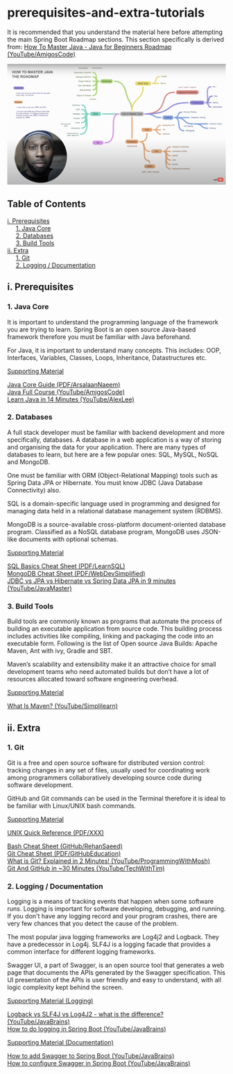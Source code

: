 # prerequisites-and-extra-tutorials

It is recommended that you understand the material here before attempting the main Spring Boot Roadmap sections. 
This section specifically is derived from: [How To Master Java - Java for Beginners Roadmap (YouTube/AmigosCode)](https://www.youtube.com/watch?v=TE3LyYW-AHQ)

![Java Roadmap](java-roadmap.png)

## Table of Contents
[i. Prerequisites](#i-prerequisites)
<br>
&nbsp;&nbsp;&nbsp;&nbsp;&nbsp;[1. Java Core](#1-java-core)
<br>
&nbsp;&nbsp;&nbsp;&nbsp;&nbsp;[2. Databases](#2-databases)
<br>
&nbsp;&nbsp;&nbsp;&nbsp;&nbsp;[3. Build Tools](#3-build-tools)
<br>
[ii. Extra](#ii-extra)
<br>
&nbsp;&nbsp;&nbsp;&nbsp;&nbsp;[1. Git](#1-git)
<br>
&nbsp;&nbsp;&nbsp;&nbsp;&nbsp;[2. Logging / Documentation](#2-logging--documentation)
<br>

## i. Prerequisites

### 1. Java Core

It is important to understand the programming language of the framework you are trying to learn.
Spring Boot is an open source Java-based framework therefore you must be familiar with Java beforehand.

For Java, it is important to understand many concepts. This includes: OOP, Interfaces, Variables, Classes, Loops, Inheritance, Datastructures etc.

<ins>Supporting Material

[Java Core Guide (PDF/ArsalaanNaeem)](Java_QuickReference_v1.1.pdf)
<br>
[Java Full Course (YouTube/AmigosCode)](https://www.youtube.com/watch?v=Qgl81fPcLc8)
<br>
[Learn Java in 14 Minutes (YouTube/AlexLee)](https://www.youtube.com/watch?v=RRubcjpTkks)
<br>

### 2. Databases

A full stack developer must be familiar with backend development and more specifically, databases. A database in a web application is a way of storing and organising the data for your application. There are many types of databases to learn, but here are a few popular ones: SQL, MySQL, NoSQL and MongoDB.

One must be familiar with ORM (Object-Relational Mapping) tools such as Spring Data JPA or Hibernate. You must know JDBC (Java Database Connectivity) also.

SQL is a domain-specific language used in programming and designed for managing data held in a relational database management system (RDBMS).

MongoDB is a source-available cross-platform document-oriented database program. Classified as a NoSQL database program, MongoDB uses JSON-like documents with optional schemas.

<ins>Supporting Material

[SQL Basics Cheat Sheet (PDF/LearnSQL)](sql-basics-cheat-sheet-ledger.pdf)
<br>
[MongoDB Cheat Sheet (PDF/WebDevSimplified)](MongoDB-Dark.pdf)
<br>
[JDBC vs JPA vs Hibernate vs Spring Data JPA in 9 minutes (YouTube/JavaMaster)](https://www.youtube.com/watch?v=GX3D0OIFOhE)
<br>

### 3. Build Tools

Build tools are commonly known as programs that automate the process of building an executable application from source code. This building process includes activities like compiling, linking and packaging the code into an executable form.
Following is the list of Open source Java Builds: Apache Maven, Ant with ivy, Gradle and SBT.

Maven’s scalability and extensibility make it an attractive choice for small development teams who need automated builds but don’t have a lot of resources allocated toward software engineering overhead.

<ins>Supporting Material

[What Is Maven? (YouTube/Simplilearn)](https://www.youtube.com/watch?v=bSaBmXFym30)
<br>

## ii. Extra

### 1. Git

Git is a free and open source software for distributed version control: tracking changes in any set of files, usually used for coordinating work among programmers collaboratively developing source code during software development.

GitHub and Git commands can be used in the Terminal therefore it is ideal to be familiar with Linux/UNIX bash commands. 

<ins>Supporting Material

[UNIX Quick Reference (PDF/XXX)](https://github.com/arsy786/prerequisites-and-extra-tutorials/blob/main/UNIX_QuickReference.pdf)

[Bash Cheat Sheet (GitHub/RehanSaeed)](https://github.com/RehanSaeed/Bash-Cheat-Sheet)
<br>
[Git Cheat Sheet (PDF/GitHubEducation)](git-cheat-sheet.pdf)
<br>
[What is Git? Explained in 2 Minutes! (YouTube/ProgrammingWithMosh)](https://www.youtube.com/watch?v=2ReR1YJrNOM)
<br>
[Git And GitHub in ~30 Minutes (YouTube/TechWithTim)](https://www.youtube.com/watch?v=jG4Vs81kMlc)
<br>

### 2. Logging / Documentation

Logging is a means of tracking events that happen when some software runs. Logging is important for software developing, debugging, and running. If you don't have any logging record and your program crashes, there are very few chances that you detect the cause of the problem. 

The most popular java logging frameworks are Log4j2 and Logback. They have a predecessor in Log4j. SLF4J is a logging facade that provides a common interface for different logging frameworks.

Swagger UI, a part of Swagger, is an open source tool that generates a web page that documents the
APIs generated by the Swagger specification. 
This UI presentation of the APIs is user friendly and easy to understand, with all logic 
complexity kept behind the screen.

<ins>Supporting Material (Logging)

[Logback vs SLF4J vs Log4J2 - what is the difference? (YouTube/JavaBrains)](https://www.youtube.com/watch?v=SWHYrCXIL38)
<br>
[How to do logging in Spring Boot (YouTube/JavaBrains)](https://www.youtube.com/watch?v=lGrcZsw-hKQ)
<br>

<ins>Supporting Material (Documentation)

[How to add Swagger to Spring Boot (YouTube/JavaBrains)](https://www.youtube.com/watch?v=gduKpLW_vdY)
<br>
[How to configure Swagger in Spring Boot (YouTube/JavaBrains)](https://www.youtube.com/watch?v=8s9I1G4tXhA)
<br>
